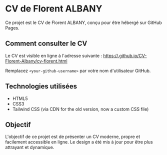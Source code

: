 # CV de Florent ALBANY

Ce projet est le CV de Florent ALBANY, conçu pour être hébergé sur GitHub Pages.

## Comment consulter le CV

Le CV est visible en ligne à l'adresse suivante : [https://<your-github-username>.github.io/CV-Florent-Albany/cv-florent.html](https://<your-github-username>.github.io/CV-Florent-Albany/cv-florent.html)

Remplacez `<your-github-username>` par votre nom d'utilisateur GitHub.

## Technologies utilisées

*   HTML5
*   CSS3
*   Tailwind CSS (via CDN for the old version, now a custom CSS file)

## Objectif

L'objectif de ce projet est de présenter un CV moderne, propre et facilement accessible en ligne. Le design a été mis à jour pour être plus attrayant et dynamique.
